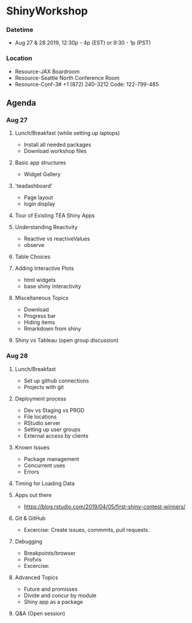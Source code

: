 # ShinyWorkshop

### Datetime
- Aug 27 & 28 2019, 12:30p - 4p (EST) or 9:30 - 1p (PST)

### Location
- Resource-JAX Boardroom
- Resource-Seattle North Conference Room
- Resource-Conf-3# +1 (872) 240-3212 Code: 122-799-485

## Agenda 

### Aug 27

1. Lunch/Breakfast (while setting up laptops)
    - Install all needed packages
    - Download workshop files

1. Basic app structures
    - Widget Gallery

1. 'teadashboard'
    - Page layout
    - login display
    
1. Tour of Existing TEA Shiny Apps

1. Understanding Reactivity
    - Reactive vs reactiveValues
    - observe

1. Table Choices

1. Adding Interactive Plots
    - html widgets
    - base shiny interactivity

1. Miscellaneous Topics
    - Download 
    - Progress bar
    - Hiding items
    - Rmarkdown from shiny

1. Shiny vs Tableau (open group discussion)

### Aug 28

1. Lunch/Breakfast
    - Set up github connections
    - Projects with git

1. Deployment process
    - Dev vs Staging vs PROD
    - File locations
    - RStudio server
    - Setting up user groups
    - External access by clients

1. Known Issues
    - Package management
    - Concurrent uses
    - Errors
    
1. Timing for Loading Data
    
1. Apps out there
    - https://blog.rstudio.com/2019/04/05/first-shiny-contest-winners/

1. Git & GitHub
    - Excercise: Create issues, commmits, pull requests. 

1. Debugging
    - Breakpoints/browser
    - Profvis
    - Excercise: 

1. Advanced Topics
    - Future and promisses
    - Divide and concur by module
    - Shiny app as a package
    
1. Q&A (Open session)
